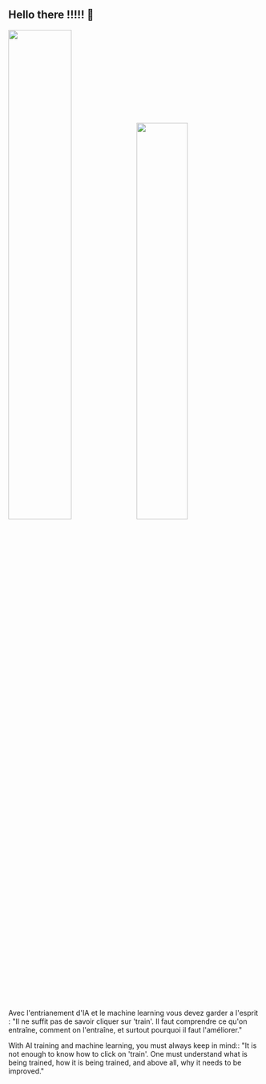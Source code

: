 ## Hello there !!!!! 👋
<img width="50%"  src="https://github-readme-stats.vercel.app/api?username=Sixtaan&count_private=true&show_icons=true&include_all_commits=false&hide_border=true&hide_title=true" />
<img width="45%"  src="https://github-readme-streak-stats.herokuapp.com/?user=Sixtaan&hide_border=true" />
Avec l'entrianement d'IA et le machine learning vous devez garder a l'esprit :
"Il ne suffit pas de savoir cliquer sur 'train'. Il faut comprendre ce qu'on entraîne, comment on l'entraîne, et surtout pourquoi il faut l'améliorer."

With AI training and machine learning, you must always keep in mind::
"It is not enough to know how to click on 'train'. One must understand what is being trained, how it is being trained, and above all, why it needs to be improved."

<!--
**Sixtaan/Sixtaan** is a ✨ _special_ ✨ repository because its `README.md` (this file) appears on your GitHub profile.

Here are some ideas to get you started:

- 🔭 I’m currently working on ...
- 🌱 I’m currently learning ...
- 👯 I’m looking to collaborate on ...
- 🤔 I’m looking for help with ...
- 💬 Ask me about ...
- 📫 How to reach me: ...
- 😄 Pronouns: ...
- ⚡ Fun fact: ...
-->
